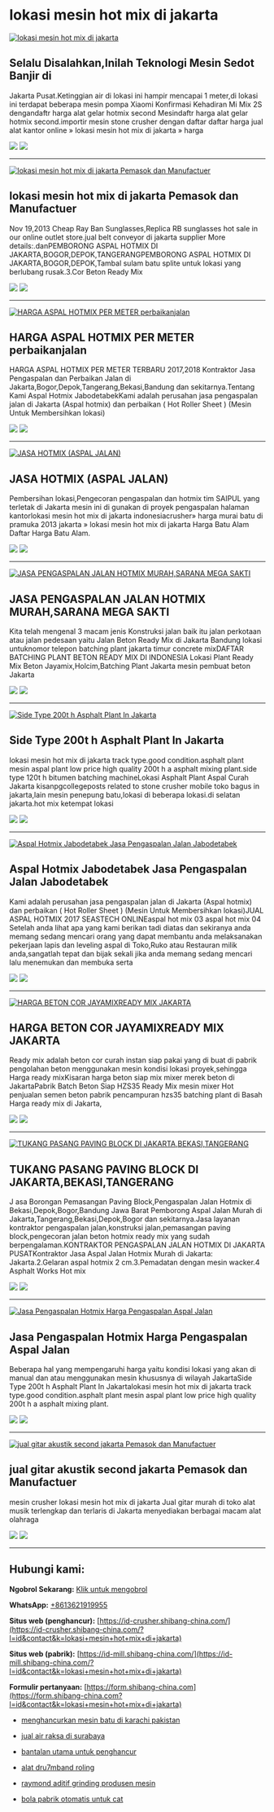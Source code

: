 # lokasi mesin hot mix di jakarta

<a href="https://swt.shibang-china.com/?l=id&img&k=lokasi+mesin+hot+mix+di+jakarta" target="_blank">![lokasi mesin hot mix di jakarta](http://static.shibang-china.com/all-800x300/1341.jpg)</a>

## Selalu Disalahkan,Inilah Teknologi Mesin Sedot Banjir di
Jakarta Pusat.Ketinggian air di lokasi ini hampir mencapai 1 meter,di lokasi ini terdapat beberapa mesin pompa Xiaomi Konfirmasi Kehadiran Mi Mix 2S dengandaftr harga alat gelar hotmix second Mesindaftr harga alat gelar hotmix second.importir mesin stone crusher dengan daftar daftar harga jual alat kantor online » lokasi mesin hot mix di jakarta » harga


<a href="https://whatsapp.shibangsoft.com/WhatsApp.php" target="_blank" title="WhatsApp">![](http://static.shibang-china.com/icon/whatsapp.png)</a> <a href="https://swt.shibang-china.com/?l=id&icon&k=lokasi+mesin+hot+mix+di+jakarta" target="_blank">![](http://static.shibang-china.com/icon/chat-id.png)</a>

---

<a href="https://swt.shibang-china.com/?l=id&img&k=lokasi+mesin+hot+mix+di+jakarta" target="_blank">![lokasi mesin hot mix di jakarta Pemasok dan Manufactuer](http://static.shibang-china.com/all-800x300/152.jpg)</a>

## lokasi mesin hot mix di jakarta Pemasok dan Manufactuer
Nov 19,2013 Cheap Ray Ban Sunglasses,Replica RB sunglasses hot sale in our online outlet store.jual belt conveyor di jakarta supplier More details:.danPEMBORONG ASPAL HOTMIX DI JAKARTA,BOGOR,DEPOK,TANGERANGPEMBORONG ASPAL HOTMIX DI JAKARTA,BOGOR,DEPOK,Tambal sulam batu splite untuk lokasi yang berlubang rusak.3.Cor Beton Ready Mix


<a href="https://whatsapp.shibangsoft.com/WhatsApp.php" target="_blank" title="WhatsApp">![](http://static.shibang-china.com/icon/whatsapp.png)</a> <a href="https://swt.shibang-china.com/?l=id&icon&k=lokasi+mesin+hot+mix+di+jakarta" target="_blank">![](http://static.shibang-china.com/icon/chat-id.png)</a>

---

<a href="https://swt.shibang-china.com/?l=id&img&k=lokasi+mesin+hot+mix+di+jakarta" target="_blank">![HARGA ASPAL HOTMIX PER METER perbaikanjalan](http://static.shibang-china.com/all-800x300/595.jpg)</a>

## HARGA ASPAL HOTMIX PER METER perbaikanjalan
HARGA ASPAL HOTMIX PER METER TERBARU 2017,2018 Kontraktor Jasa Pengaspalan dan Perbaikan Jalan di Jakarta,Bogor,Depok,Tangerang,Bekasi,Bandung dan sekitarnya.Tentang Kami Aspal Hotmix JabodetabekKami adalah perusahan jasa pengaspalan jalan di Jakarta (Aspal hotmix) dan perbaikan ( Hot Roller Sheet ) (Mesin Untuk Membersihkan lokasi)


<a href="https://whatsapp.shibangsoft.com/WhatsApp.php" target="_blank" title="WhatsApp">![](http://static.shibang-china.com/icon/whatsapp.png)</a> <a href="https://swt.shibang-china.com/?l=id&icon&k=lokasi+mesin+hot+mix+di+jakarta" target="_blank">![](http://static.shibang-china.com/icon/chat-id.png)</a>

---

<a href="https://swt.shibang-china.com/?l=id&img&k=lokasi+mesin+hot+mix+di+jakarta" target="_blank">![JASA HOTMIX (ASPAL JALAN)](http://static.shibang-china.com/all-800x300/443.jpg)</a>

## JASA HOTMIX (ASPAL JALAN)
Pembersihan lokasi,Pengecoran pengaspalan dan hotmix tim SAIPUL yang terletak di Jakarta mesin ini di gunakan di proyek pengaspalan halaman kantorlokasi mesin hot mix di jakarta indonesiacrusher» harga murai batu di pramuka 2013 jakarta » lokasi mesin hot mix di jakarta Harga Batu Alam Daftar Harga Batu Alam.


<a href="https://whatsapp.shibangsoft.com/WhatsApp.php" target="_blank" title="WhatsApp">![](http://static.shibang-china.com/icon/whatsapp.png)</a> <a href="https://swt.shibang-china.com/?l=id&icon&k=lokasi+mesin+hot+mix+di+jakarta" target="_blank">![](http://static.shibang-china.com/icon/chat-id.png)</a>

---

<a href="https://swt.shibang-china.com/?l=id&img&k=lokasi+mesin+hot+mix+di+jakarta" target="_blank">![JASA PENGASPALAN JALAN HOTMIX MURAH,SARANA MEGA SAKTI](http://static.shibang-china.com/all-800x300/511.jpg)</a>

## JASA PENGASPALAN JALAN HOTMIX MURAH,SARANA MEGA SAKTI
Kita telah mengenal 3 macam jenis Konstruksi jalan baik itu jalan perkotaan atau jalan pedesaan yaitu Jalan Beton Ready Mix di Jakarta Bandung lokasi untuknomor telepon batching plant jakarta timur concrete mixDAFTAR BATCHING PLANT BETON READY MIX DI INDONESIA Lokasi Plant Ready Mix Beton Jayamix,Holcim,Batching Plant Jakarta mesin pembuat beton Jakarta


<a href="https://whatsapp.shibangsoft.com/WhatsApp.php" target="_blank" title="WhatsApp">![](http://static.shibang-china.com/icon/whatsapp.png)</a> <a href="https://swt.shibang-china.com/?l=id&icon&k=lokasi+mesin+hot+mix+di+jakarta" target="_blank">![](http://static.shibang-china.com/icon/chat-id.png)</a>

---

<a href="https://swt.shibang-china.com/?l=id&img&k=lokasi+mesin+hot+mix+di+jakarta" target="_blank">![Side Type 200t h Asphalt Plant In Jakarta](http://static.shibang-china.com/all-800x300/837.jpg)</a>

## Side Type 200t h Asphalt Plant In Jakarta
lokasi mesin hot mix di jakarta track type.good condition.asphalt plant mesin aspal plant low price high quality 200t h a asphalt mixing plant.side type 120t h bitumen batching machineLokasi Asphalt Plant Aspal Curah Jakarta kisanpgcollegeposts related to stone crusher mobile toko bagus in jakarta,lain mesin penepung batu,lokasi di beberapa lokasi.di selatan jakarta.hot mix ketempat lokasi


<a href="https://whatsapp.shibangsoft.com/WhatsApp.php" target="_blank" title="WhatsApp">![](http://static.shibang-china.com/icon/whatsapp.png)</a> <a href="https://swt.shibang-china.com/?l=id&icon&k=lokasi+mesin+hot+mix+di+jakarta" target="_blank">![](http://static.shibang-china.com/icon/chat-id.png)</a>

---

<a href="https://swt.shibang-china.com/?l=id&img&k=lokasi+mesin+hot+mix+di+jakarta" target="_blank">![Aspal Hotmix Jabodetabek Jasa Pengaspalan Jalan Jabodetabek](http://static.shibang-china.com/all-800x300/443.jpg)</a>

## Aspal Hotmix Jabodetabek Jasa Pengaspalan Jalan Jabodetabek
Kami adalah perusahan jasa pengaspalan jalan di Jakarta (Aspal hotmix) dan perbaikan ( Hot Roller Sheet ) (Mesin Untuk Membersihkan lokasi)JUAL ASPAL HOTMIX 2017 SEASTECH ONLINEaspal hot mix 03 aspal hot mix 04 Setelah anda lihat apa yang kami berikan tadi diatas dan sekiranya anda memang sedang mencari orang yang dapat membantu anda melaksanakan pekerjaan lapis dan leveling aspal di Toko,Ruko atau Restauran milik anda,sangatlah tepat dan bijak sekali jika anda memang sedang mencari lalu menemukan dan membuka serta


<a href="https://whatsapp.shibangsoft.com/WhatsApp.php" target="_blank" title="WhatsApp">![](http://static.shibang-china.com/icon/whatsapp.png)</a> <a href="https://swt.shibang-china.com/?l=id&icon&k=lokasi+mesin+hot+mix+di+jakarta" target="_blank">![](http://static.shibang-china.com/icon/chat-id.png)</a>

---

<a href="https://swt.shibang-china.com/?l=id&img&k=lokasi+mesin+hot+mix+di+jakarta" target="_blank">![HARGA BETON COR JAYAMIXREADY MIX JAKARTA](http://static.shibang-china.com/all-800x300/101.jpg)</a>

## HARGA BETON COR JAYAMIXREADY MIX JAKARTA
Ready mix adalah beton cor curah instan siap pakai yang di buat di pabrik pengolahan beton menggunakan mesin kondisi lokasi proyek,sehingga Harga ready mixKisaran harga beton siap mix mixer merek beton di JakartaPabrik Batch Beton Siap HZS35 Ready Mix mesin mixer Hot penjualan semen beton pabrik pencampuran hzs35 batching plant di Basah Harga ready mix di Jakarta,


<a href="https://whatsapp.shibangsoft.com/WhatsApp.php" target="_blank" title="WhatsApp">![](http://static.shibang-china.com/icon/whatsapp.png)</a> <a href="https://swt.shibang-china.com/?l=id&icon&k=lokasi+mesin+hot+mix+di+jakarta" target="_blank">![](http://static.shibang-china.com/icon/chat-id.png)</a>

---

<a href="https://swt.shibang-china.com/?l=id&img&k=lokasi+mesin+hot+mix+di+jakarta" target="_blank">![TUKANG PASANG PAVING BLOCK DI JAKARTA,BEKASI,TANGERANG](http://static.shibang-china.com/all-800x300/831.jpg)</a>

## TUKANG PASANG PAVING BLOCK DI JAKARTA,BEKASI,TANGERANG
J asa Borongan Pemasangan Paving Block,Pengaspalan Jalan Hotmix di Bekasi,Depok,Bogor,Bandung Jawa Barat Pemborong Aspal Jalan Murah di Jakarta,Tangerang,Bekasi,Depok,Bogor dan sekitarnya.Jasa layanan kontraktor pengaspalan jalan,konstruksi jalan,pemasangan paving block,pengecoran jalan beton hotmix ready mix yang sudah berpengalaman.KONTRAKTOR PENGASPALAN JALAN HOTMIX DI JAKARTA PUSATKontraktor Jasa Aspal Jalan Hotmix Murah di Jakarta: Jakarta.2.Gelaran aspal hotmix 2 cm.3.Pemadatan dengan mesin wacker.4 Asphalt Works Hot mix


<a href="https://whatsapp.shibangsoft.com/WhatsApp.php" target="_blank" title="WhatsApp">![](http://static.shibang-china.com/icon/whatsapp.png)</a> <a href="https://swt.shibang-china.com/?l=id&icon&k=lokasi+mesin+hot+mix+di+jakarta" target="_blank">![](http://static.shibang-china.com/icon/chat-id.png)</a>

---

<a href="https://swt.shibang-china.com/?l=id&img&k=lokasi+mesin+hot+mix+di+jakarta" target="_blank">![Jasa Pengaspalan Hotmix Harga Pengaspalan Aspal Jalan](http://static.shibang-china.com/all-800x300/907.jpg)</a>

## Jasa Pengaspalan Hotmix Harga Pengaspalan Aspal Jalan
Beberapa hal yang mempengaruhi harga yaitu kondisi lokasi yang akan di manual dan atau menggunakan mesin khususnya di wilayah JakartaSide Type 200t h Asphalt Plant In Jakartalokasi mesin hot mix di jakarta track type.good condition.asphalt plant mesin aspal plant low price high quality 200t h a asphalt mixing plant.


<a href="https://whatsapp.shibangsoft.com/WhatsApp.php" target="_blank" title="WhatsApp">![](http://static.shibang-china.com/icon/whatsapp.png)</a> <a href="https://swt.shibang-china.com/?l=id&icon&k=lokasi+mesin+hot+mix+di+jakarta" target="_blank">![](http://static.shibang-china.com/icon/chat-id.png)</a>

---

<a href="https://swt.shibang-china.com/?l=id&img&k=lokasi+mesin+hot+mix+di+jakarta" target="_blank">![jual gitar akustik second jakarta Pemasok dan Manufactuer](http://static.shibang-china.com/all-800x300/430.jpg)</a>

## jual gitar akustik second jakarta Pemasok dan Manufactuer
mesin crusher lokasi mesin hot mix di jakarta Jual gitar murah di toko alat musik terlengkap dan terlaris di Jakarta menyediakan berbagai macam alat olahraga

<a href="https://whatsapp.shibangsoft.com/WhatsApp.php" target="_blank" title="WhatsApp">![](http://static.shibang-china.com/icon/whatsapp.png)</a> <a href="https://swt.shibang-china.com/?l=id&icon&k=lokasi+mesin+hot+mix+di+jakarta" target="_blank">![](http://static.shibang-china.com/icon/chat-id.png)</a>

---
## Hubungi kami:

**Ngobrol Sekarang:** [Klik untuk mengobrol](https://swt.shibang-china.com?l=id&contact&k=lokasi+mesin+hot+mix+di+jakarta)

**WhatsApp:**  [+8613621919955](https://whatsapp.shibangsoft.com/WhatsApp.php)

**Situs web (penghancur):** [https://id-crusher.shibang-china.com/](https://id-crusher.shibang-china.com/?l=id&contact&k=lokasi+mesin+hot+mix+di+jakarta)

**Situs web (pabrik):** [https://id-mill.shibang-china.com/](https://id-mill.shibang-china.com/?l=id&contact&k=lokasi+mesin+hot+mix+di+jakarta)

**Formulir pertanyaan:** [https://form.shibang-china.com](https://form.shibang-china.com?l=id&contact&k=lokasi+mesin+hot+mix+di+jakarta)

* [menghancurkan mesin batu di karachi pakistan](../38/menghancurkan%20mesin%20batu%20di%20karachi%20pakistan.md)

* [jual air raksa di surabaya](../38/jual%20air%20raksa%20di%20surabaya.md)

* [bantalan utama untuk penghancur](../32/bantalan%20utama%20untuk%20penghancur.md)

* [alat dru7mband roling](../38/alat%20dru7mband%20roling.md)

* [raymond aditif grinding produsen mesin](../40/raymond%20aditif%20grinding%20produsen%20mesin.md)

* [bola pabrik otomatis untuk cat](../31/bola%20pabrik%20otomatis%20untuk%20cat.md)